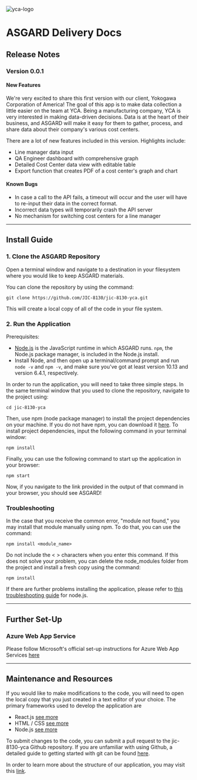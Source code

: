 ![yca-logo](http://industriaaldia.com/images/ialdia/logos/yokogawa_logo.jpg)

# ASGARD Delivery Docs

## Release Notes

### Version 0.0.1

#### New Features

We're very excited to share this first version with our client, Yokogawa Corporation of America! The goal of this app is to make data collection a little easier on the team at YCA. Being a manufacturing company, YCA is very interested in making data-driven decisions. Data is at the heart of their business, and ASGARD will make it easy for them to gather, process, and share data about their company's various cost centers.

There are a lot of new features included in this version. Highlights include:

- Line manager data input
- QA Engineer dashboard with comprehensive graph
- Detailed Cost Center data view with editable table
- Export function that creates PDF of a cost center's graph and chart

#### Known Bugs

- In case a call to the API fails, a timeout will occur and the user will have to re-input their data in the correct format. 
- Incorrect data types will temporarily crash the API server
- No mechanism for switching cost centers for a line manager

------

## Install Guide

### 1. Clone the ASGARD Repository

Open a terminal window and navigate to a destination in your filesystem where you would like to keep ASGARD materials.

You can clone the repository by using the command:
```
git clone https://github.com/JIC-8130/jic-8130-yca.git
```

This will create a local copy of all of the code in your file system.

### 2. Run the Application

Prerequisites:
- [Node.js](https://nodejs.org/en/) is the JavaScript runtime in which ASGARD runs. `npm`, the Node.js package manager, is included in the Node.js install.
- Install Node, and then open up a terminal/command prompt and run `node -v` and `npm -v`, and make sure you've got at least version 10.13 and version 6.4.1, respectively.

In order to run the application, you will need to take three simple steps. 
In the same terminal window that you used to clone the repository, navigate to the project using:
```
cd jic-8130-yca
```

Then, use npm (node package manager) to install the project dependencies on your machine.
If you do not have npm, you can download it [here](https://nodejs.org/en/).
To install project dependencies, input the following command in your terminal window:
```
npm install
```

Finally, you can use the following command to start up the application in your browser:
```
npm start
```

Now, if you navigate to the link provided in the output of that command in your browser, you should see ASGARD!

### Troubleshooting

In the case that you receive the common error, "module not found," you may install that module manually using npm. To do that, you can use the command:
```
npm install <module_name>
```
Do not include the < > characters when you enter this command. If this does not solve your problem, you can delete the node_modules folder from the project and install a fresh copy using the command:
```
npm install
```

If there are further problems installing the application, please refer to [this troubleshooting guide](https://devcenter.kinvey.com/nodejs/guides/troubleshooting) for node.js.


------

## Further Set-Up


### Azure Web App Service



Please follow Microsoft's official set-up instructions for Azure Web App Services [here](https://docs.microsoft.com/en-us/azure/app-service/app-service-web-get-started-nodejs) 

------

## Maintenance and Resources

If you would like to make modifications to the code, you will need to open the local copy that you just created in a text editor of your choice.
The primary frameworks used to develop the application are
- React.js [see more](https://reactjs.org/)
- HTML / CSS [see more](https://learn.shayhowe.com/html-css/)
- Node.js [see more](https://nodejs.org/en/about/)

To submit changes to the code, you can submit a pull request to the jic-8130-yca Github repository. If you are unfamiliar with using Github, a detailed guide to getting started with git can be found [here](https://git-scm.com/book/en/v2/Getting-Started-Git-Basics).

In order to learn more about the structure of our application, you may visit this [link](https://drive.google.com/open?id=1IRWXvqxzXfkr8TDX4VfOpGl3umd0hPc2).
